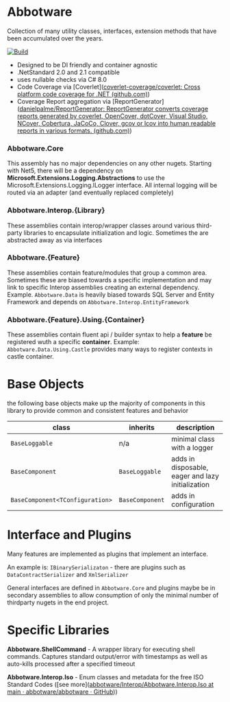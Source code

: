 # Abbotware
Collection of many utility classes, interfaces, extension methods that have been accumulated over the years. 

[![Build](https://github.com/abbotware/abbotware/actions/workflows/main.yml/badge.svg)](https://github.com/abbotware/abbotware/actions/workflows/main.yml)

* Designed to be DI friendly and container agnostic
* .NetStandard 2.0 and 2.1 compatible
* uses nullable checks via C# 8.0
* Code Coverage via [Coverlet]([coverlet-coverage/coverlet: Cross platform code coverage for .NET (github.com)](https://github.com/coverlet-coverage/coverlet))
* Coverage Report aggregation via [ReportGenerator]([danielpalme/ReportGenerator: ReportGenerator converts coverage reports generated by coverlet, OpenCover, dotCover, Visual Studio, NCover, Cobertura, JaCoCo, Clover, gcov or lcov into human readable reports in various formats. (github.com)](https://github.com/danielpalme/ReportGenerator))

### Abbotware.Core
This assembly has no major dependencies on any other nugets. Starting with Net5, there will be a dependency on **Microsoft.Extensions.Logging.Abstractions** to use the Microsoft.Extensions.Logging.ILogger interface.  All internal logging will be routed via an adapter (and eventually replaced completely)

### Abbotware.Interop.{Library} 
These assemblies contain interop/wrapper classes around various third-party libraries to encapsulate initialization and logic.  Sometimes the are abstracted away as via interfaces  

### Abbotware.{Feature}
These assemblies contain feature/modules that group a common area. Sometimes these are biased towards a specific implementation and may link to specific Interop assemblies creating an external dependency.  
Example.  `Abbotware.Data` is heavily biased towards SQL Server and Entity Framework and depends on `Abbotware.Interop.EntityFramework`



### Abbotware.{Feature}.Using.{Container} 
These assemblies contain fluent api / builder syntax to help a **feature** be registered wuth a specific **container**. 
Example: `Abbotware.Data.Using.Castle` provides many ways to register contexts in castle container.

# Base Objects

the following base objects make up the majority of components in this library to provide common and consistent features and behavior

|class| inherits | description |
|---|---|---|
|`BaseLoggable`| n/a | minimal class with a logger | 
|`BaseComponent`| `BaseLoggable` |  adds in disposable, eager and lazy initialization |
|`BaseComponent<TConfiguration>`|`BaseComponent` |  adds in configuration  |


# Interface and Plugins

Many features are implemented as plugins that implement an interface.  

An example is: `IBinarySerializaton` - there are plugins such as `DataContractSerializer` and `XmlSerializer`

General interfaces are defined in `Abbotware.Core` and plugins maybe be in secondary assemblies to allow consumption of only the minimal number of thirdparty nugets in the end project.


# Specific Libraries

**Abbotware.ShellCommand** - A wrapper library for executing shell commands. Captures standard output/error with timestamps as well as auto-kills processed after a specified timeout

**Abbotware.Interop.Iso** - Enum classes and metadata for the free ISO Standard Codes ([see more]([abbotware/Interop/Abbotware.Interop.Iso at main · abbotware/abbotware · GitHub](https://github.com/abbotware/abbotware/tree/main/Interop/Abbotware.Interop.Iso#abbotwareinteropiso)))





